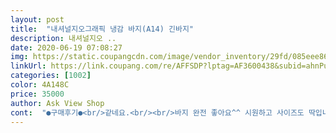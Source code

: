 ```yaml
---
layout: post 
title:  "내셔널지오그래픽 냉감 바지(A14) 긴바지" 
description: 내셔널지오 ..
date: 2020-06-19 07:08:27 
img: https://static.coupangcdn.com/image/vendor_inventory/29fd/085eee86ed86a72dbea3d948c9a47f6aed10fe0e439094cf28afc92ca3f3.jpg 
linkUrl: https://link.coupang.com/re/AFFSDP?lptag=AF3600438&subid=ahnPublicAsk&pageKey=1517086257&itemId=2603385788&vendorItemId=70779137632&traceid=V0-113-1effca418451a8e1 
categories: [1002] 
color: 4A148C 
price: 35000 
author: Ask View Shop 
cont:  "●구매후기●<br/>같네요.<br/><br/>바지 완전 좋아요^^ 시원하고 사이즈도 딱입니다<br/>상품평 잘 안쓰는대 ㅎ 정말 최고의 바지 입니다여름에 운동이나  등샤 할때 시원하구 정말 좋습니다마음에 들어서 같운거로 두개 더 주문했습니다평소  허리 34 인대 이바지는 L가 저에겐 핏두 좋구 딱이네요<br/>신랑이 허리가 26인데 s 딱 좋아요<br/>정사즈 입니다.<br/> 166 cm 63kg 허벅지가 약간크고 기장도 5cm 정도기네요 170cm 6668kg정도 되시는분들은 딱 맞을거<br/>" 
---
```

